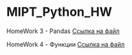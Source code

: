 # MIPT_Python_HW
HomeWork 3 - Pandas
[Ссылка на файл](https://github.com/Maksakov-AA/MIPT_Python_HW/blob/main/HW3_MaksakovAndrey.ipynb)

HomeWork 4 - Функции
[Ссылка на файл](https://github.com/Maksakov-AA/MIPT_Python_HW/blob/main/HW4_MaksakovAndrey.ipynb)
